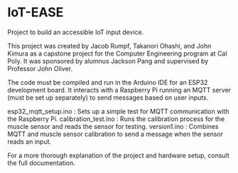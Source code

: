 # IoT-EASE
Project to build an accessible IoT input device.

This project was created by Jacob Rumpf, Takanori Ohashi, and John Kimura as a capstone project for the Computer Engineering program at Cal Poly. It was sponsored by alumnus Jackson Pang and supervised by Professor John Oliver.

The code must be compiled and run in the Arduino IDE for an ESP32 development board. It interacts with a Raspberry Pi running an MQTT server (must be set up separately) to send messages based on user inputs.

esp32_mqtt_setup.ino : Sets up a simple test for MQTT communication with the Raspberry Pi.
calibration_test.ino : Runs the calibration process for the muscle sensor and reads the sensor for testing.
version1.ino         : Combines MQTT and muscle sensor calibration to send a message when the sensor reads an input.

For a more thorough explanation of the project and hardware setup, consult the full documentation.
